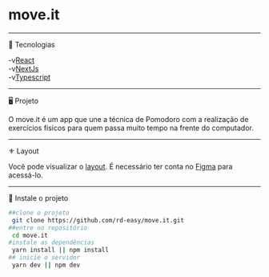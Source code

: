 # move.it
---

🌟 Tecnologias

-v[React](https://reactjs.org/)\
-v[NextJs](https://nextjs.org/)\
-v[Typescript](https://www.typescriptlang.org/)

---

🖥️ Projeto

O move.it é um app que une a técnica de Pomodoro com a realização de exercícios físicos para quem passa muito tempo na frente do computador.

---
⚜️ Layout

Você pode visualizar o [layout](https://www.figma.com/file/ge20pu3ofMOKoliUyKx1Nl/Move.it-1.0?node-id=160%3A2761). É necessário ter conta no [Figma](https://www.figma.com/) para acessá-lo.

---
🍚 Instale o projeto

```bash
##clone o projeto
 git clone https://github.com/rd-easy/move.it.git
##entre no repositório
 cd move.it
#instale as dependências
 yarn install || npm install
## inicie o servidor
 yarn dev || npm dev
```
